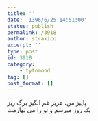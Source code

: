 ```yaml
---
title: ''
date: '1396/6/25 14:51:00'
status: publish
permalink: /3918
author: straxico
excerpt: ''
type: post
id: 3918
category:
    - tytomood
tag: []
post_format: []
---
```

پاییز من، عزیز غم انگیزِ برگ ریز  
یک روز میرسم و تو را می بَهارمت